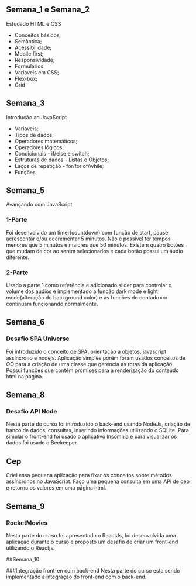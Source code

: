## Semana_1 e Semana_2

Estudado HTML e CSS

- Conceitos básicos;
- Semântica;
- Acessibilidade;
- Mobile first;
- Responsividade;
- Formulários
- Variaveis em CSS;
- Flex-box;
- Grid

## Semana_3

Introdução ao JavaScript

- Variaveis;
- Tipos de dados;
- Operadores matemáticos;
- Operadores lógicos;
- Condicionais - if/else e switch;
- Estruturas de dados - Listas e Objetos;
- Laços de repetição - for/for of/while;
- Funções

## Semana_5

Avançando com JavaScript

### 1-Parte
Foi desenvolvido um timer(countdown) com função de start, pause, acrescentar e/ou decrementar 5 minutos. Não é possível ter tempos menores que 5 minutos e maiores que 50 minutos. Existem quatro botões que mudam de cor ao serem selecionados e cada botão possui um áudio diferente.

### 2-Parte
Usado a parte 1 como referência e adicionado slider para controlar o volume dos áudios e implementado a funcão dark mode e light mode(alteração do background color) e as funcões do contado=or continuam funcionando normalmente.

## Semana_6

### Desafio SPA Universe
Foi introduzido o conceito de SPA, orientação a objetos, javascript assíncrono e nodejs.
Aplicação simples porém foram usados conceitos de OO para a criação de uma classe que gerencia as rotas da aplicação. Possui funcões que contém promises para a renderização do conteúdo html na página.

## Semana_8

### Desafio API Node
Nesta parte do curso foi introduzido o back-end usando NodeJs, criação de banco de dados, consultas, inserindo informações utilizando o SQLite. Para simular o front-end foi usado o aplicativo Insomnia e para visualizar os dados foi usado o Beekeeper.

## Cep

Criei essa pequena aplicação para fixar os conceitos sobre métodos assíncronos no JavaScript.
Faço uma pequena consulta em uma APi de cep e retorno os valores em uma página html.

## Semana_9

### RocketMovies
Nesta parte do curso foi apresentado o ReactJs, foi desenvolvida uma aplicação durante o curso e proposto um desafio de criar um front-end  utilizando o Reactjs.

##Semana_10

###Integração front-en com back-end
Nesta parte do curso esta sendo implementado a integração do front-end com o back-end.
